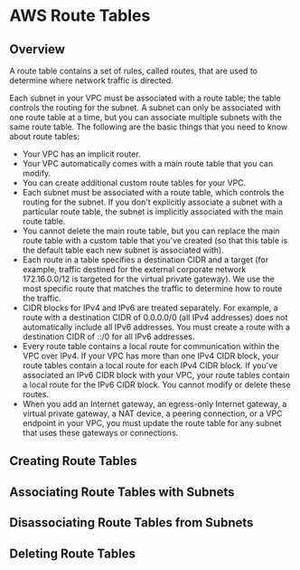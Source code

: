 # AWS Route Tables

## Overview
A route table contains a set of rules, called routes, that are used to determine where network traffic is directed.

Each subnet in your VPC must be associated with a route table; the table controls the routing for the subnet. A subnet can only be associated with one route table at a time, but you can associate multiple subnets with the same route table.
The following are the basic things that you need to know about route tables:
- Your VPC has an implicit router.
- Your VPC automatically comes with a main route table that you can modify.
- You can create additional custom route tables for your VPC.
- Each subnet must be associated with a route table, which controls the routing for the subnet. If you don't explicitly associate a subnet with a particular route table, the subnet is implicitly associated with the main route table.
- You cannot delete the main route table, but you can replace the main route table with a custom table that you've created (so that this table is the default table each new subnet is associated with).
- Each route in a table specifies a destination CIDR and a target (for example, traffic destined for the external corporate network 172.16.0.0/12 is targeted for the virtual private gateway). We use the most specific route that matches the traffic to determine how to route the traffic.
- CIDR blocks for IPv4 and IPv6 are treated separately. For example, a route with a destination CIDR of 0.0.0.0/0 (all IPv4 addresses) does not automatically include all IPv6 addresses. You must create a route with a destination CIDR of ::/0 for all IPv6 addresses.
- Every route table contains a local route for communication within the VPC over IPv4. If your VPC has more than one IPv4 CIDR block, your route tables contain a local route for each IPv4 CIDR block. If you've associated an IPv6 CIDR block with your VPC, your route tables contain a local route for the IPv6 CIDR block. You cannot modify or delete these routes.
- When you add an Internet gateway, an egress-only Internet gateway, a virtual private gateway, a NAT device, a peering connection, or a VPC endpoint in your VPC, you must update the route table for any subnet that uses these gateways or connections.

## Creating Route Tables

## Associating Route Tables with Subnets

## Disassociating Route Tables from Subnets

## Deleting Route Tables
